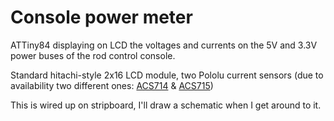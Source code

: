 # Console power meter

ATTiny84 displaying on LCD the voltages and currents on the 5V and 3.3V power buses of the rod control console.

Standard hitachi-style 2x16 LCD module, two Pololu current sensors (due to availability two different ones: [ACS714][1] & [ACS715][2])

This is wired up on stripboard, I'll draw a schematic when I get around to it.

[1]: http://www.pololu.com/catalog/product/1187
[2]: http://www.pololu.com/catalog/product/1186

